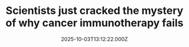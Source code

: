 ---
title: "Scientists just cracked the mystery of why cancer immunotherapy fails"
date: 2025-10-03T13:12:22.000Z
category: Health
externalLink: "https://www.sciencedaily.com/releases/2025/10/251003033909.htm"
image: ""
excerpt: "Ohio State researchers have discovered that exhausted T cells collapse under the weight of misfolded proteins, activating a destructive stress response called TexPSR. Unlike normal stress systems, TexPSR accelerates protein production, flooding the cells with toxic buildup. Blocking it restored T-cell function and improved cancer immunotherapy.…"
---